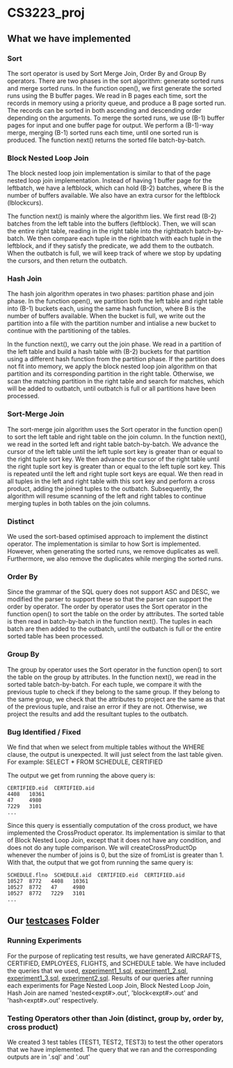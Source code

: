 # CS3223_proj

## What we have implemented

### Sort
The sort operator is used by Sort Merge Join, Order By and Group By operators. There are two phases in the sort algorithm: generate sorted runs and merge sorted runs. In the function open(), we first generate the sorted runs using the B buffer pages. We read in B pages each time, sort the records in memory using a priority queue, and produce a B page sorted run. The records can be sorted in both ascending and descending order depending on the arguments. To merge the sorted runs, we use (B-1) buffer pages for input and one buffer page for output. We perform a (B-1)-way merge, merging (B-1) sorted runs each time, until one sorted run is produced. The function next() returns the sorted file batch-by-batch. 

### Block Nested Loop Join
The block nested loop join implementation is similar to that of the page nested loop join implementation. Instead of having 1 buffer page for the leftbatch, we have a leftblock, which can hold (B-2) batches, where B is the number of buffers available. We also have an extra cursor for the leftblock (lblockcurs).

The function next() is mainly where the algorithm lies. We first read (B-2) batches from the left table into the buffers (leftblock). Then, we will scan the entire right table, reading in the right table into the rightbatch batch-by-batch. We then compare each tuple in the rightbatch with each tuple in the leftblock, and if they satisfy the predicate, we add them to the outbatch. When the outbatch is full, we will keep track of where we stop by updating the cursors, and then return the outbatch.

### Hash Join
The hash join algorithm operates in two phases: partition phase and join phase. In the function open(), we partition both the left table and right table into (B-1) buckets each, using the same hash function, where B is the number of buffers available. When the bucket is full, we write out the partition into a file with the partition number and intialise a new bucket to continue with the partitioning of the tables. 

In the function next(), we carry out the join phase. We read in a partition of the left table and build a hash table with (B-2) buckets for that partition using a different hash function from the partition phase. If the partition does not fit into memory, we apply the block nested loop join algorithm on that partition and its corresponding partition in the right table. Otherwise, we scan the matching partition in the right table and search for matches, which will be added to outbatch, until outbatch is full or all partitions have been processed. 

### Sort-Merge Join
The sort-merge join algorithm uses the Sort operator in the function open() to sort the left table and right table on the join column. In the function next(), we read in the sorted left and right table batch-by-batch. We advance the cursor of the left table until the left tuple sort key is greater than or equal to the right tuple sort key. We then advance the cursor of the right table until the right tuple sort key is greater than or equal to the left tuple sort key. This is repeated until the left and right tuple sort keys are equal. We then read in all tuples in the left and right table with this sort key and perform a cross product, adding the joined tuples to the outbatch. Subsequently, the algorithm will resume scanning of the left and right tables to continue merging tuples in both tables on the join columns. 

### Distinct
We used the sort-based optimised approach to implement the distinct operator. The implementation is similar to how Sort is implemented. However, when generating the sorted runs, we remove duplicates as well. Furthermore, we also remove the duplicates while merging the sorted runs.

### Order By
Since the grammar of the SQL query does not support ASC and DESC, we modified the parser to support these so that the parser can support the order by operator. The order by operator uses the Sort operator in the function open() to sort the table on the order by attributes. The sorted table is then read in batch-by-batch in the function next(). The tuples in each batch are then added to the outbatch, until the outbatch is full or the entire sorted table has been processed. 

### Group By
The group by operator uses the Sort operator in the function open() to sort the table on the group by attributes. In the function next(), we read in the sorted table batch-by-batch. For each tuple, we compare it with the previous tuple to check if they belong to the same group. If they belong to the same group, we check that the attributes to project are the same as that of the previous tuple, and raise an error if they are not. Otherwise, we project the results and add the resultant tuples to the outbatch. 

### Bug Identified / Fixed
We find that when we select from multiple tables without the WHERE clause, the output is unexpected. It will just select from the last table given. For example: 
SELECT *
FROM SCHEDULE, CERTIFIED

The output we get from running the above query is: 
```
CERTIFIED.eid  CERTIFIED.aid 
4408   10361 
47     4980  
7229   3101  
...
```

Since this query is essentially computation of the cross product, we have implemented the CrossProduct operator. Its implementation is similar to that of Block Nested Loop Join, except that it does not have any condition, and does not do any tuple comparison. We will createCrossProductOp whenever the number of joins is 0, but the size of fromList is greater than 1. With that, the output that we got from running the same query is: 
```
SCHEDULE.flno  SCHEDULE.aid  CERTIFIED.eid  CERTIFIED.aid 
10527  8772   4408   10361 
10527  8772   47     4980  
10527  8772   7229   3101  
...
```

## Our [testcases](COMPONENT/testcases) Folder
### Running Experiments
For the purpose of replicating test results, we have generated AIRCRAFTS, CERTIFIED, EMPLOYEES, FLIGHTS, and SCHEDULE table. 
We have included the queries that we used, [experiment1_1.sql](COMPONENT/testcases/experiment1_1.sql), [experiment1_2.sql](COMPONENT/testcases/experiment1_2.sql), [experiment1_3.sql](COMPONENT/testcases/experiment1_3.sql), [experiment2.sql](COMPONENT/testcases/experiment2.sql).
Results of our queries after running each experiments for Page Nested Loop Join, Block Nested Loop Join, Hash Join are named 'nested<expt#>.out', 'block<expt#>.out' and 'hash<expt#>.out' respectively.

### Testing Operators other than Join (distinct, group by, order by, cross product)
We created 3 test tables (TEST1, TEST2, TEST3) to test the other operators that we have implemented.
The query that we ran and the corresponding outputs are in '<operator>.sql' and '<operator>.out'